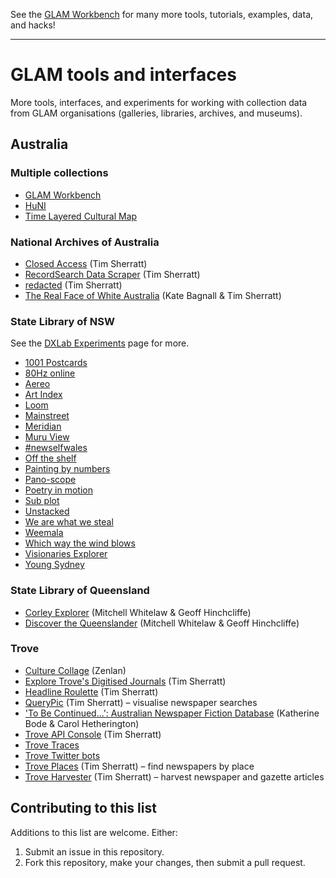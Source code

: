 See the [GLAM Workbench](https://glam-workbench.net/) for many more tools, tutorials, examples, data, and hacks!

---

# GLAM tools and interfaces

More tools, interfaces, and experiments for working with collection data from GLAM organisations (galleries, libraries, archives, and museums).

## Australia

### Multiple collections

* [GLAM Workbench](https://glam-workbench.net/)
* [HuNI](https://huni.net.au/)
* [Time Layered Cultural Map](https://www.tlcmap.org/)

### National Archives of Australia

* [Closed Access](https://closedaccess.herokuapp.com/) (Tim Sherratt)
* [RecordSearch Data Scraper](https://wragge.github.io/recordsearch_data_scraper/) (Tim Sherratt)
* [redacted](https://owebrowse.herokuapp.com/redactions/) (Tim Sherratt)
* [The Real Face of White Australia](https://www.realfaceofwhiteaustralia.net/) (Kate Bagnall & Tim Sherratt)

### State Library of NSW

See the [DXLab Experiments](https://dxlab.sl.nsw.gov.au/experiments/) page for more.

* [1001 Postcards](https://dxlab.sl.nsw.gov.au/blog/1001-postcards/)
* [80Hz online](https://dxlab.sl.nsw.gov.au/blog/80hz-part-1-research/)
* [Aereo](https://dxlab.sl.nsw.gov.au/blog/building-aereo/)
* [Art Index](https://dxlab.sl.nsw.gov.au/blog/australian-art-catalogue-index/)
* [Loom](https://dxlab.sl.nsw.gov.au/blog/making-loom/)
* [Mainstreet](https://dxlab.sl.nsw.gov.au/blog/main-street/)
* [Meridian](https://dxlab.sl.nsw.gov.au/blog/making-meridian/)
* [Muru View](https://dxlab.sl.nsw.gov.au/blog/making-muruview/)
* [#newselfwales](https://dxlab.sl.nsw.gov.au/blog/the-face-of-nsw/)
* [Off the shelf](https://dxlab.sl.nsw.gov.au/blog/making-off-the-shelf/)
* [Painting by numbers](https://dxlab.sl.nsw.gov.au/blog/building-painting-by-numbers-2/)
* [Pano-scope](https://dxlab.sl.nsw.gov.au/blog/pano-scope-post/)
* [Poetry in motion](https://dxlab.sl.nsw.gov.au/blog/digital-drop-in-poetry-in-motion/)
* [Sub plot](https://dxlab.sl.nsw.gov.au/blog/making-sub-plot/)
* [Unstacked](https://dxlab.sl.nsw.gov.au/blog/unstackedlaunch/)
* [We are what we steal](https://dxlab.sl.nsw.gov.au/blog/we-are-what-we-steal/)
* [Weemala](https://dxlab.sl.nsw.gov.au/blog/building-weemala/)
* [Which way the wind blows](https://dxlab.sl.nsw.gov.au/blog/which-way-the-wind-blows/)
* [Visionaries Explorer](https://dxlab.sl.nsw.gov.au/blog/visionaries-explorer/)
* [Young Sydney](https://dxlab.sl.nsw.gov.au/blog/young-sydney/)

### State Library of Queensland

* [Corley Explorer](https://explorer.corley.slq.qld.gov.au/) (Mitchell Whitelaw & Geoff Hinchcliffe)
* [Discover the Queenslander](https://www.slq.qld.gov.au/discover/exhibitions/discover-queenslander#/mosaic) (Mitchell Whitelaw & Geoff Hinchcliffe)

### Trove

* [Culture Collage](https://www.zenlan.com/collage/) (Zenlan)
* [Explore Trove's Digitised Journals](https://trove-titles.herokuapp.com/) (Tim Sherratt)
* [Headline Roulette](https://headlineroulette.net/) (Tim Sherratt) 
* [QueryPic](http://dhistory.org/querypic/) (Tim Sherratt) – visualise newspaper searches
* ['To Be Continued...': Australian Newspaper Fiction Database](https://cdhrdatasys.anu.edu.au/tobecontinued/) (Katherine Bode & Carol Hetherington)
* [Trove API Console](https://troveconsole.herokuapp.com/) (Tim Sherratt)
* [Trove Traces](https://www.timsherratt.org/shed/trovetraces/traces/index.html)
* [Trove Twitter bots](https://twitter.com/i/lists/944100466199166977)
* [Trove Places](https://troveplaces.herokuapp.com/) (Tim Sherratt) – find newspapers by place
* [Trove Harvester](https://pypi.org/project/troveharvester/) (Tim Sherratt) – harvest newspaper and gazette articles

## Contributing to this list

Additions to this list are welcome. Either:

1. Submit an issue in this repository.
2. Fork this repository, make your changes, then submit a pull request.

